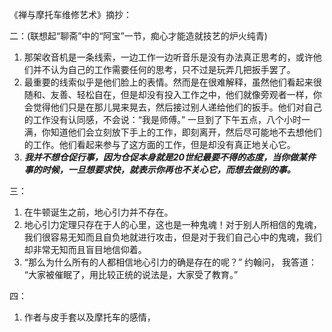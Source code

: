 《禅与摩托车维修艺术》摘抄：

二：(联想起“聊斋”中的“阿宝”一节，痴心才能造就技艺的炉火纯青)
  1. 那架收音机是一条线索，一边工作一边听音乐是没有办法真正思考的，或许他们并不认为自己的工作需要任何的思考，只不过是玩弄几把扳手罢了。
  2. 最重要的线索似乎是他们脸上的表情。然而是在很难解释，虽然他们看起来很随和、友善、轻松自在，但是却没有投入工作之中，他们就像旁观者一样，你会觉得他们只是在那儿晃来晃去，然后接过别人递给他们的扳手。他们对自己的工作没有认同感，不会说：“我是师傅。” 一旦到了下午五点，八个小时一满，你知道他们会立刻放下手上的工作，即刻离开，然后尽可能地不去想他们的工作。他们看起来参与了这方面的工作，但是却没有真正地关心它。
  3. ***我并不想仓促行事，因为仓促本身就是20世纪最要不得的态度，当你做某件事的时候，一旦想要求快，就表示你再也不关心它，而想去做别的事。***

三：
  1. 在牛顿诞生之前，地心引力并不存在。
  2. 地心引力定理只存在于人的心里，这也是一种鬼魂！对于别人所相信的鬼魂，我们很容易无知而且自负地就进行攻击，但是对于我们自己心中的鬼魂，我们却非常无知而且盲目地信仰着。
  3. “那么为什么所有的人都相信地心引力的确是存在的呢？” 约翰问， 我答道： “大家被催眠了，用比较正统的说法是，大家受了教育。”

四：
  1. 作者与皮手套以及摩托车的感情，